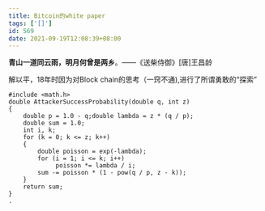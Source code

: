 ```yaml
---
title: Bitcoin的white paper
tags: ['[]']
id: 569
date: 2021-09-19T12:08:39+08:00
---
```



**青山一道同云雨，明月何曾是两乡**。——《送柴侍御》\[唐\]王昌龄

解以平，18年时因为对Block chain的思考（一窍不通),进行了所谓勇敢的“探索”

```
#include <math.h>
double AttackerSuccessProbability(double q, int z)
{
    double p = 1.0 - q;double lambda = z * (q / p);
    double sum = 1.0;
    int i, k;
    for (k = 0; k <= z; k++)
    {
        double poisson = exp(-lambda);
        for (i = 1; i <= k; i++)
             poisson *= lambda / i;
        sum -= poisson * (1 - pow(q / p, z - k));
    }
    return sum;
}
.
```